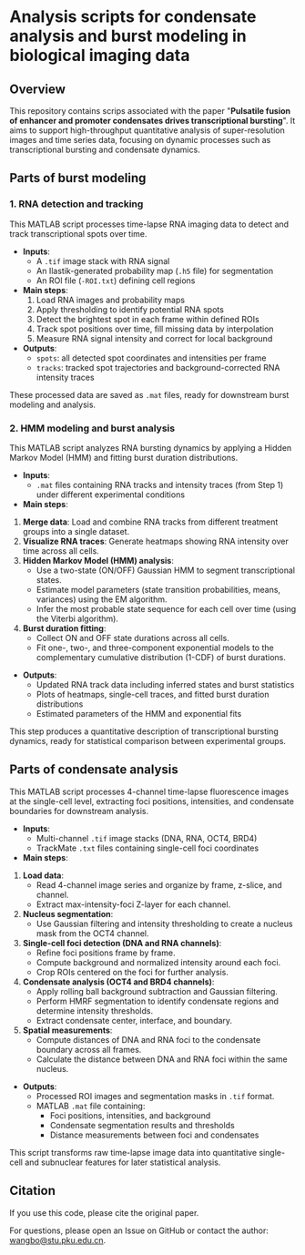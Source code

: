 # Analysis scripts for condensate analysis and burst modeling in biological imaging data
## Overview

This repository contains scrips associated with the paper "**Pulsatile fusion of enhancer and promoter condensates drives transcriptional bursting**". It aims to support high-throughput quantitative analysis of super-resolution images and time series data, focusing on dynamic processes such as transcriptional bursting and condensate dynamics.

## Parts of burst modeling

### 1. RNA detection and tracking

This MATLAB script processes time-lapse RNA imaging data to detect and track transcriptional spots over time.

- **Inputs**:
  - A `.tif` image stack with RNA signal
  - An Ilastik-generated probability map (`.h5` file) for segmentation
  - An ROI file (`-ROI.txt`) defining cell regions
- **Main steps**:
  1. Load RNA images and probability maps
  2. Apply thresholding to identify potential RNA spots
  3. Detect the brightest spot in each frame within defined ROIs
  4. Track spot positions over time, fill missing data by interpolation
  5. Measure RNA signal intensity and correct for local background
- **Outputs**:
  - `spots`: all detected spot coordinates and intensities per frame
  - `tracks`: tracked spot trajectories and background-corrected RNA intensity traces

These processed data are saved as `.mat` files, ready for downstream burst modeling and analysis.

### 2. HMM modeling and burst analysis

This MATLAB script analyzes RNA bursting dynamics by applying a Hidden Markov Model (HMM) and fitting burst duration distributions.

- **Inputs**:
  - `.mat` files containing RNA tracks and intensity traces (from Step 1) under different experimental conditions
- **Main steps**:

1. **Merge data**:
    Load and combine RNA tracks from different treatment groups into a single dataset.
2. **Visualize RNA traces**:
    Generate heatmaps showing RNA intensity over time across all cells.
3. **Hidden Markov Model (HMM) analysis**:
   - Use a two-state (ON/OFF) Gaussian HMM to segment transcriptional states.
   - Estimate model parameters (state transition probabilities, means, variances) using the EM algorithm.
   - Infer the most probable state sequence for each cell over time (using the Viterbi algorithm).
4. **Burst duration fitting**:
   - Collect ON and OFF state durations across all cells.
   - Fit one-, two-, and three-component exponential models to the complementary cumulative distribution (1-CDF) of burst durations.

- **Outputs**:
  - Updated RNA track data including inferred states and burst statistics
  - Plots of heatmaps, single-cell traces, and fitted burst duration distributions
  - Estimated parameters of the HMM and exponential fits

This step produces a quantitative description of transcriptional bursting dynamics, ready for statistical comparison between experimental groups.

## Parts of condensate analysis

This MATLAB script processes 4-channel time-lapse fluorescence images at the single-cell level, extracting foci positions, intensities, and condensate boundaries for downstream analysis.

- **Inputs**:
  - Multi-channel `.tif` image stacks (DNA, RNA, OCT4, BRD4)
  - TrackMate `.txt` files containing single-cell foci coordinates
- **Main steps**:

1. **Load data**:
   - Read 4-channel image series and organize by frame, z-slice, and channel.
   - Extract max-intensity-foci Z-layer for each channel.
2. **Nucleus segmentation**:
   - Use Gaussian filtering and intensity thresholding to create a nucleus mask from the OCT4 channel.
3. **Single-cell foci detection (DNA and RNA channels)**:
   - Refine foci positions frame by frame.
   - Compute background and normalized intensity around each foci.
   - Crop ROIs centered on the foci for further analysis.
4. **Condensate analysis (OCT4 and BRD4 channels)**:
   - Apply rolling ball background subtraction and Gaussian filtering.
   - Perform HMRF segmentation to identify condensate regions and determine intensity thresholds.
   - Extract condensate center, interface, and boundary.
5. **Spatial measurements**:
   - Compute distances of DNA and RNA foci to the condensate boundary across all frames.
   - Calculate the distance between DNA and RNA foci within the same nucleus.

- **Outputs**:
  - Processed ROI images and segmentation masks in `.tif` format.
  - MATLAB `.mat` file containing:
    - Foci positions, intensities, and background
    - Condensate segmentation results and thresholds
    - Distance measurements between foci and condensates

This script transforms raw time-lapse image data into quantitative single-cell and subnuclear features for later statistical analysis.

## Citation

If you use this code, please cite the original paper.

For questions, please open an Issue on GitHub or contact the author: wangbo@stu.pku.edu.cn.

